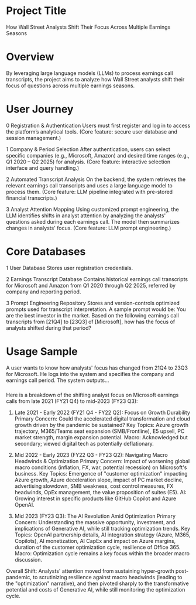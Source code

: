 # Project Title
How Wall Street Analysts Shift Their Focus Across Multiple Earnings Seasons

# Overview
By leveraging large language models (LLMs) to process earnings call transcripts, the project aims to analyze how Wall Street analysts shift their focus of questions across multiple earnings seasons.

# User Journey 
0 Registration & Authentication
Users must first register and log in to access the platform’s analytical tools.
(Core feature: secure user database and session management.)

1 Company & Period Selection
After authentication, users can select specific companies (e.g., Microsoft, Amazon) and desired time ranges (e.g., Q1 2020 – Q2 2025) for analysis.
(Core feature: interactive selection interface and query handling.)

2 Automated Transcript Analysis
On the backend, the system retrieves the relevant earnings call transcripts and uses a large language model to process them.
(Core feature: LLM pipeline integrated with pre-stored financial transcripts.)

3 Analyst Attention Mapping
Using customized prompt engineering, the LLM identifies shifts in analyst attention by analyzing the analysts' questions asked during each earnings call. The model then summarizes changes in analysts' focus.
(Core feature: LLM prompt engineering.)

# Core Databases
1 User Database
Stores user registration credentials.

2 Earnings Transcript Database
Contains historical earnings call transcripts for Microsoft and Amazon from Q1 2020 through Q2 2025, referred by company and reporting period.

3 Prompt Engineering Repository
Stores and version-controls optimized prompts used for transcript interpretation. A sample prompt would be: You are the best investor in the market. Based on the following earnings call transcripts from [21Q4] to [23Q3] of [Microsoft], how has the focus of analysts shifted during that period? 

# Usage Sample
A user wants to know how analysts' focus has changed from 21Q4 to 23Q3 for Microsoft. He logs into the system and specifies the company and earnings call period. The system outputs...

###
Here is a breakdown of the shifting analyst focus on Microsoft earnings calls from late 2021 (FY21 Q4) to mid-2023 (FY23 Q3):

1. Late 2021 - Early 2022 (FY21 Q4 - FY22 Q2): Focus on Growth Durability
Primary Concern: Could the accelerated digital transformation and cloud growth driven by the pandemic be sustained?
Key Topics: Azure growth trajectory, M365/Teams seat expansion (SMB/Frontline), E5 upsell, PC market strength, margin expansion potential.
Macro: Acknowledged but secondary; viewed digital tech as potentially deflationary.

2. Mid 2022 - Early 2023 (FY22 Q3 - FY23 Q2): Navigating Macro Headwinds & Optimization
Primary Concern: Impact of worsening global macro conditions (inflation, FX, war, potential recession) on Microsoft's business.
Key Topics: Emergence of "customer optimization" impacting Azure growth, Azure deceleration slope, impact of PC market decline, advertising slowdown, SMB weakness, cost control measures, FX headwinds, OpEx management, the value proposition of suites (E5).
AI: Growing interest in specific products like GitHub Copilot and Azure OpenAI.

3. Mid 2023 (FY23 Q3): The AI Revolution Amid Optimization
Primary Concern: Understanding the massive opportunity, investment, and implications of Generative AI, while still tracking optimization trends.
Key Topics: OpenAI partnership details, AI integration strategy (Azure, M365, Copilots), AI monetization, AI CapEx and impact on Azure margins, duration of the customer optimization cycle, resilience of Office 365.
Macro: Optimization cycle remains a key focus within the broader macro discussion.

Overall Shift:
Analysts' attention moved from sustaining hyper-growth post-pandemic, to scrutinizing resilience against macro headwinds (leading to the "optimization" narrative), and then pivoted sharply to the transformative potential and costs of Generative AI, while still monitoring the optimization cycle.
###